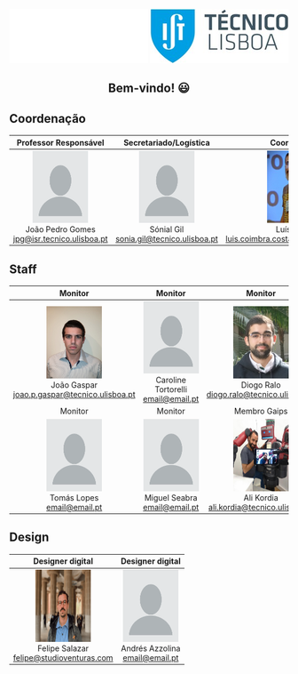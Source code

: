 ![NEG_LOGO](https://github.com/ROB9-16-IST/logotipos/blob/main/IST_A_RGB_NEG.png#gh-dark-mode-only)
![POS_LOGO](https://github.com/ROB9-16-IST/logotipos/blob/main/IST_A_RGB_POS.png#gh-light-mode-only)

<div align="center">
    <h2>Bem-vindo! 😃</h2> 
 </div>    
    
## Coordenação
Professor Responsável | Secretariado/Logística | Coordenador |
|:-------------------------:|:-------------------------:|:-------------------------:|
| <img width="100" height="130" alt="profile-img-error" src="img/profile.png"> <br> João Pedro Gomes <br> jpg@isr.tecnico.ulisboa.pt | <img width="100" height="130" alt="profile-img-error" src="img/profile.png"> <br> Sónial Gil <br> sonia.gil@tecnico.ulisboa.pt | <img width="100" height="130" alt="profile-img-error" src="img/Luis-Costa.png"> <br> Luís Costa <br> luis.coimbra.costa@tecnico.ulisboa.pt 

## Staff

| Monitor | Monitor | Monitor|
|:-------------------------:|:-------------------------:|:-------------------------:|
| <img width="100" height="130" alt="profile-img-error" src="img/Joao-Gaspar.png"> <br> João Gaspar <br> joao.p.gaspar@tecnico.ulisboa.pt | <img width="100" height="130" alt="profile-img-error" src="img/profile.png"> <br> Caroline Tortorelli <br> email@email.pt | <img width="100" height="130" alt="profile-img-error" src="img/Diogo-Ralo.png"> <br> Diogo Ralo <br> diogo.ralo@tecnico.ulisboa.pt
| Monitor | Monitor | Membro Gaips
| <img width="100" height="130" alt="profile-img-error" src="img/profile.png"> <br> Tomás Lopes <br> email@email.pt | <img width="100" height="130" alt="profile-img-error" src="img/profile.png"> <br> Miguel Seabra <br> email@email.pt | <img width="100" height="130" alt="profile-img-error" src="img/Ali-Kordia.png"> <br> Ali Kordia <br> ali.kordia@tecnico.ulisboa.pt

## Design

| Designer digital | Designer digital |
|:-------------------------:|:-------------------------:|
| <img width="100" height="130" alt="profile-img-error" src="img/Felipe-Salazar.png"> <br> Felipe Salazar <br> felipe@studioventuras.com | <img width="100" height="130" alt="profile-img-error" src="img/profile.png"> <br> Andrés Azzolina  <br> email@email.pt

